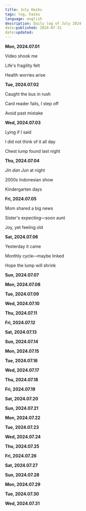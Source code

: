 ```yaml
---
title: July Haiku
tags: log, haiku
language: english
description: Daily log of July 2024
date:published: 2024-07-31
date:updated:
---
```


**Mon, 2024.07.01**

Video shook me

Life's fragility felt

Health worries arise


**Tue, 2024.07.02**

Caught the bus in rush

Card reader fails, I step off

Avoid past mistake


**Wed, 2024.07.03**

Lying if I said

I did not think of it all day

Chest lump found last night


**Thu, 2024.07.04**

_Jin dan Jun_ at night

2000s Indonesian show

Kindergarten days


**Fri, 2024.07.05**

Mom shared a big news

Sister's expecting—soon aunt

Joy, yet feeling old


**Sat, 2024.07.06**

Yesterday it came

Monthly cycle—maybe linked

Hope the lump will shrink


**Sun, 2024.07.07**

**Mon, 2024.07.08**

**Tue, 2024.07.09**

**Wed, 2024.07.10**

**Thu, 2024.07.11**

**Fri, 2024.07.12**

**Sat, 2024.07.13**

**Sun, 2024.07.14**

**Mon, 2024.07.15**

**Tue, 2024.07.16**

**Wed, 2024.07.17**

**Thu, 2024.07.18**

**Fri, 2024.07.19**

**Sat, 2024.07.20**

**Sun, 2024.07.21**

**Mon, 2024.07.22**

**Tue, 2024.07.23**

**Wed, 2024.07.24**

**Thu, 2024.07.25**

**Fri, 2024.07.26**

**Sat, 2024.07.27**

**Sun, 2024.07.28**

**Mon, 2024.07.29**

**Tue, 2024.07.30**

**Wed, 2024.07.31**